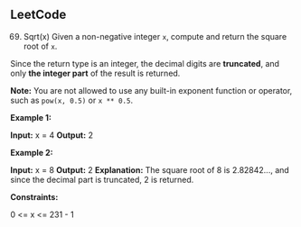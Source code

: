 ## LeetCode
69. Sqrt(x)
Given a non-negative integer `x`, compute and return the square root of `x`.

Since the return type is an integer, the decimal digits are **truncated**, and only **the integer part** of the result is returned.

**Note:** You are not allowed to use any built-in exponent function or operator, such as `pow(x, 0.5)` or `x ** 0.5`.

 

**Example 1:**

**Input:** x = 4
**Output:** 2

**Example 2:**

**Input:** x = 8
**Output:** 2
**Explanation:** The square root of 8 is 2.82842..., and since the decimal part is truncated, 2 is returned.
 

**Constraints:**

0 <= x <= 231 - 1
